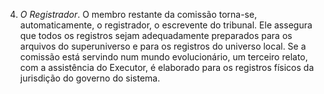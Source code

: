 4. *O Registrador*. O membro restante da comissão torna-se, automaticamente, o registrador, o escrevente do tribunal. Ele assegura  que todos os registros sejam adequadamente preparados para os arquivos do superuniverso e para os registros do universo local. Se a comissão está servindo num mundo evolucionário, um terceiro relato, com a assistência do Executor, é elaborado para os registros físicos da jurisdição do governo do sistema.